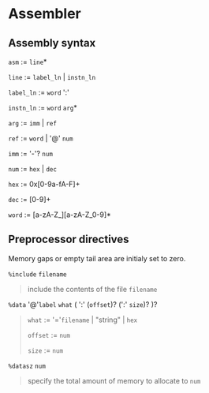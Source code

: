 # Assembler

## Assembly syntax
`asm` := `line`*

`line` := `label_ln` | `instn_ln`

`label_ln` := `word` ':'

`instn_ln` := `word` `arg`*

`arg` := `imm` | `ref`

`ref` := `word` | '@' `num`

`imm` := '-'? `num`

`num` := `hex` | `dec`

`hex` := 0x[0-9a-fA-F]+

`dec` := [0-9]+

`word` := [a-zA-Z_][a-zA-Z_0-9]*

## Preprocessor directives

Memory gaps or empty tail area are initialy set to zero.

`%include` `filename`
> 	include the contents of the file `filename`

`%data` '@'`label` `what` ( ':' (`offset`)? (':' `size`)? )?
> `what` := '='`filename` | "string" | `hex`
>
> `offset` := `num`
>
> `size` := `num`

`%datasz` `num`
> specify the total amount of memory to allocate to `num`

